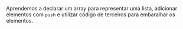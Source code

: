 Aprendemos a declarar um array para representar uma lista, adicionar elementos com `push` e utilizar código de terceiros para embaralhar os elementos.
